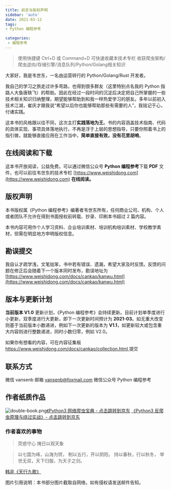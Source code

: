 ```yaml
---
title: 前言与版权声明
sidebar: 'auto'
date: 2021-03-12
tags:
- Python 编程参考

categories:
 - 编程参考
---
```


> 使用快捷键 Ctrl+D 或 Command+D 可快速收藏本技术专栏 收获爬虫架构/爬虫逆向/存储引擎/消息队列/Python/Golang相关知识



大家好，我是韦世东，一名由运营转行的 Python/Golang/Rust 开发者。


我自己的学习之旅走过许多弯路，也得到很多群友（这里特别点名我的 Python 指路人大鱼唐轶飞）的帮助。因此在经过一段时间的沉淀后决定把自己所掌握的一些技术相关知识归纳整理，期望能够帮助到和我一样热爱学习的朋友。多年以前初入技术江湖，崔庆才跟我说“希望以后你也能够帮助那些有需要的人”，我铭记于心，付诸实践。


这本书的风格跟以往不同，这次主打**实践落地为王**。书的内容涵盖技术指南、代码的具体实现、事项具体落地执行，不再是浮于上层的思想指导，只要你照着书上的指引做，就能够直接应用在工作当中，**简单直接有效，没有花里胡哨**。


## 在线阅读和下载
这本书开放阅读，公益免费。可以通过微信公众号 **Python 编程参考**下载 **PDF** 文件，也可以前往韦世东的技术专栏 [https://www.weishidong.com](https://www.weishidong.com) **在线阅读。**


## 版权声明
本书版权属《Python 编程参考》编著者韦世东所有，任何商业公司、机构、个人或者团队不允许在得到书面授权前转载、抄录、印刷本书超过 2 篇内容。


本书内容可用作个人学习资料、企业培训素材、培训机构培训素材、学校教学素材，但需在明显地方申明版权信息。




## 勘误提交
我自认才疏学浅，文笔拙笨，书中若有错误、遗漏，希望大家及时反馈。反馈的问题在修正后会随着下一个版本同时发布，勘误地址为 [https://www.weishidong.com/docs/cankao/kanwu.html](https://www.weishidong.com/docs/cankao/kanwu.html)




## 版本与更新计划 


**当前版本 V1.0**
更新计划，《Python 编程参考》会持续更新。目前计划单季度进行小更新，双季度进行大更新，即下一次更新时间预计为 **2021-03**。如无重大改变则基于当前版本小数递进，例如下一次更新的版本为 **V1.1**，如更新较大或包含重大内容则进行整数递进，同时小数归零，例如 V2.0。


如果你有想看的内容，可在内容征集板 [https://www.weishidong.com/docs/cankao/collection.html ](https://www.weishidong.com/docs/cankao/)提交




## 联系方式
微信 vansenb
邮箱 vansenb@foxmail.com
微信公众号 Python 编程参考




## 作者纸质作品
![double-book.png](https://img.weishidong.com/double-book.png)[《Python3 网络爬虫宝典 - 点击跳转到京东](https://item.jd.com/12962196.html)
[《Python3 反爬虫原理与绕过实战》- 点击跳转到京东](https://item.jd.com/12794078.html)


### 作者喜欢的事物
> 荧惑守心 掩日以观天象

> 以七国为峰，山海为锷， 制以五行，开以阴阳， 持以春秋，行以秋冬， 举世无双，天下归服，为天子之剑。

[韩非《天行九歌》](http://www.xjent.com/100045/)




图片引用说明：本书部分图片截取自网络，如有侵权请发送邮件告知。

<Vssue :title="$title" />
